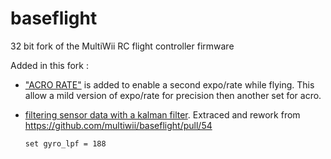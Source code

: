 baseflight
==========

32 bit fork of the MultiWii RC flight controller firmware

Added in this fork :

 * ["ACRO RATE"](https://github.com/multiwii/baseflight/pull/29) is added to enable a second expo/rate while flying. This allow a mild version of expo/rate for precision then another set for acro.
 * [filtering sensor data with a kalman filter](http://interactive-matter.eu/blog/2009/12/18/filtering-sensor-data-with-a-kalman-filter). Extraced and rework from https://github.com/multiwii/baseflight/pull/54

       set gyro_lpf = 188
 